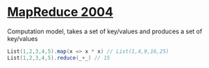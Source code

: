 # [MapReduce 2004](https://static.googleusercontent.com/media/research.google.com/en//archive/mapreduce-osdi04.pdf)
Computation model, takes a set of key/values and produces a set of key/values
```scala
List(1,2,3,4,5).map(x => x * x) // List(1,4,9,16,25)
List(1,2,3,4,5).reduce(_+_) // 15
```
